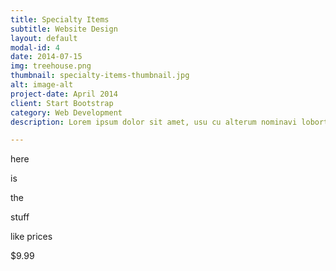 ```yaml
---
title: Specialty Items
subtitle: Website Design
layout: default
modal-id: 4
date: 2014-07-15
img: treehouse.png
thumbnail: specialty-items-thumbnail.jpg
alt: image-alt
project-date: April 2014
client: Start Bootstrap
category: Web Development
description: Lorem ipsum dolor sit amet, usu cu alterum nominavi lobortis. At duo novum diceret. Tantas apeirian vix et, usu sanctus postulant inciderint ut, populo diceret necessitatibus in vim. Cu eum dicam feugiat noluisse.

---
```

here

is

the

stuff

like prices

$9.99

